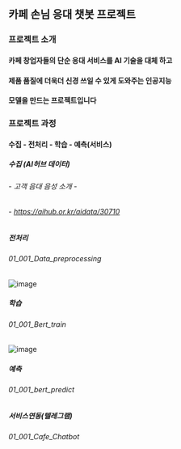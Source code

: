 ## 카페 손님 응대 챗봇 프로젝트


###  프로젝트 소개

#### 카페 창업자들의 단순 응대 서비스를 AI 기술을 대체 하고
#### 제품 품질에 더욱더 신경 쓰일 수 있게 도와주는 인공지능
#### 모델을 만드는 프로젝트입니다


### 프로젝트 과정


#### 수집 - 전처리 - 학습 - 예측(서비스)

#####    수집 (AI허브 데이터)
###### - 고객 음대 음성 소개 - 
###### - https://aihub.or.kr/aidata/30710

#####   전처리 
######  01_001_Data_preprocessing
![image](https://user-images.githubusercontent.com/96555334/174021488-c60b9a58-dc89-4ff3-b543-70d9c2b457b2.png)

#####  학습
###### 01_001_Bert_train
![image](https://user-images.githubusercontent.com/96555334/174022447-ec183293-ed15-4aad-af2d-2e4cbcd56cdc.png)

#####  예측
###### 01_001_bert_predict

##### 서비스연동(텔레그램)
###### 01_001_Cafe_Chatbot





     



